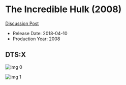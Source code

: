 # The Incredible Hulk (2008)

[Discussion Post](https://www.avsforum.com/threads/bass-eq-for-filtered-movies.2995212/post-57124314)

* Release Date: 2018-04-10
* Production Year: 2008

## DTS:X

![img 0](https://i.imgur.com/h4RcGSC.jpg)

![img 1](https://i.imgur.com/74SaA36.jpg)

